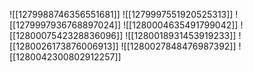 ![[1279988746356551681]]
![[1279997551920525313]]
![[1279997936768897024]]
![[1280004635491799042]]
![[1280007542328836096]]
![[1280018931453919233]]
![[1280026173876006913]]
![[1280027848476987392]]
![[1280042300802912257]]
